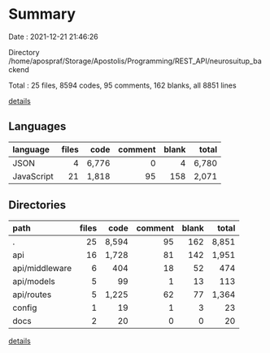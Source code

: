 # Summary

Date : 2021-12-21 21:46:26

Directory /home/apospraf/Storage/Apostolis/Programming/REST_API/neurosuitup_backend

Total : 25 files,  8594 codes, 95 comments, 162 blanks, all 8851 lines

[details](details.md)

## Languages
| language | files | code | comment | blank | total |
| :--- | ---: | ---: | ---: | ---: | ---: |
| JSON | 4 | 6,776 | 0 | 4 | 6,780 |
| JavaScript | 21 | 1,818 | 95 | 158 | 2,071 |

## Directories
| path | files | code | comment | blank | total |
| :--- | ---: | ---: | ---: | ---: | ---: |
| . | 25 | 8,594 | 95 | 162 | 8,851 |
| api | 16 | 1,728 | 81 | 142 | 1,951 |
| api/middleware | 6 | 404 | 18 | 52 | 474 |
| api/models | 5 | 99 | 1 | 13 | 113 |
| api/routes | 5 | 1,225 | 62 | 77 | 1,364 |
| config | 1 | 19 | 1 | 3 | 23 |
| docs | 2 | 20 | 0 | 0 | 20 |

[details](details.md)